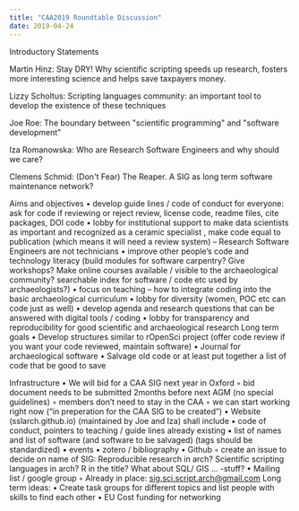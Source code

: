 ```yaml
---
title: "CAA2019 Roundtable Discussion"
date: 2019-04-24
---
```



Introductory Statements

Martin Hinz: Stay DRY! Why scientific scripting speeds up research, fosters more interesting science and helps save taxpayers money.

Lizzy Scholtus: Scripting languages community: an important tool to develop the existence of these techniques

Joe Roe: The boundary between "scientific programming" and "software development"

Iza Romanowska: Who are Research Software Engineers and why should we care?

Clemens Schmid: (Don't Fear) The Reaper. A SIG as long term software maintenance network?


Aims and objectives 
    • develop guide lines / code of conduct for everyone: ask for code if reviewing or reject review, license code, readme files, cite packages, DOI code
    • lobby for institutional support to make data scientists as important and recognized as a ceramic specialist , make code equal to publication (which means it will need a review system) – Research Software Engineers are not technicians 
    • improve other people’s code and technology literacy (build modules for software carpentry? Give workshops? Make online courses available / visible to the archaeological community? searchable index for software / code etc used by archaeologists?) 
    • focus on teaching – how to integrate coding into the basic archaeological curriculum
    • lobby for diversity (women, POC etc can code just as well)
    • develop agenda and research questions that can be answered with digital tools / coding
    • lobby for transparency and reproducibility for good scientific and archaeological research
Long term goals
    • Develop structures similar to rOpenSci project (offer code review if you want your code reviewed, maintain software)
    • Journal for archaeological software
    • Salvage old code or at least put together a list of code that be good to save

Infrastructure
    • We will bid for a CAA SIG next year in Oxford
        ◦ bid document needs to be submitted 2months before next AGM (no special guidelines)
        ◦ members don’t need to stay in the CAA 
        ◦ we can start working right now (“in preperation for the CAA SIG to be created”)
    • Website (sslarch.github.io) (maintained by Joe and Iza) shall include
            ▪ code of conduct, pointers to teaching / guide lines already existing 
            ▪ list of names and list of software (and software to be salvaged) (tags should be standardized)
            ▪ events
            ▪ zotero / bibliography
    • Github
        ◦ create an issue to decide on name of SIG: Reproducible research in arch? Scientific scripting languages in arch? R in the title? What about SQL/ GIS … -stuff?
    • Mailing list / google group
        ◦ Already in place: sig.sci.script.arch@gmail.com 
Long term ideas:
    • Create task groups for different topics and list people with skills to find each other
    • EU Cost funding for networking
